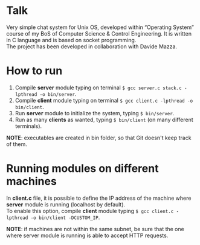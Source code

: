 # Talk
Very simple chat system for Unix OS, developed within “Operating System” course of my BoS of Computer Science &amp; Control Engineering. It is written in C language and is based on socket programming.  
The project has been developed in collaboration with Davide Mazza.

# How to run
1. Compile **server** module typing on terminal `$ gcc server.c stack.c -lpthread -o bin/server`.  
2. Compile **client** module typing on terminal `$ gcc client.c -lpthread -o bin/client`.  
3. Run **server** module to initialize the system, typing `$ bin/server`.  
4. Run as many **clients** as wanted, typing `$ bin/client` (on many different terminals).

**NOTE**: executables are created in bin folder, so that Git doesn't keep track of them.

# Running modules on different machines
In **client.c** file, it is possible to define the IP address of the machine where **server** module is running (localhost by default).  
To enable this option, compile **client** module typing `$ gcc client.c -lpthread -o bin/client -DCUSTOM_IP`.  

**NOTE**: if machines are not within the same subnet, be sure that the one where server module is running is able to accept HTTP requests.
